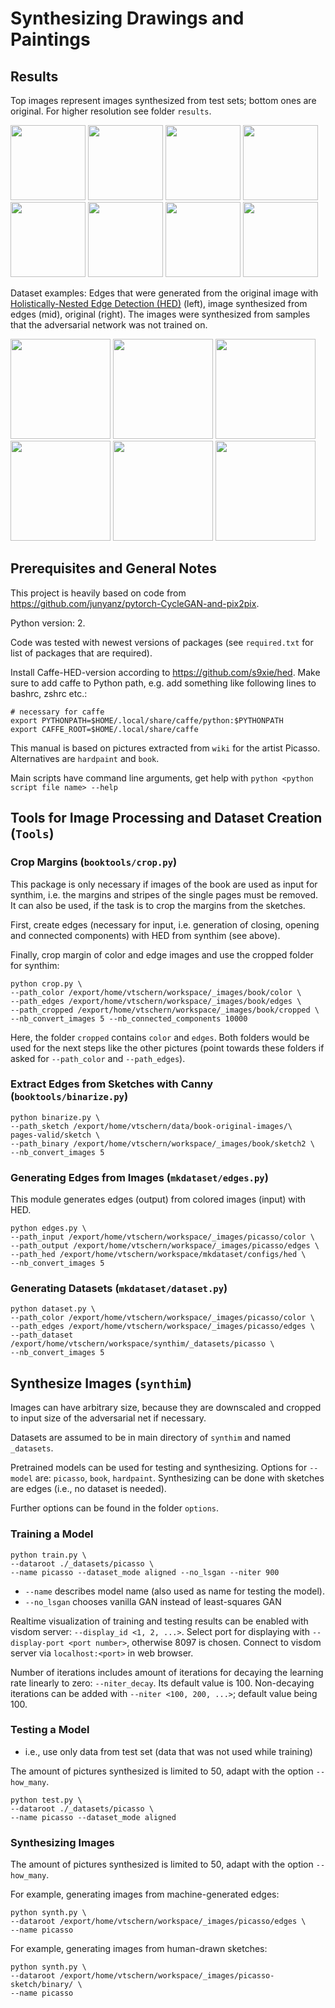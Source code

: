 # Synthesizing Drawings and Paintings

## Results

Top images represent images synthesized from test sets; bottom ones are original. For higher resolution see folder `results`.

<p float="left">
  <img src="https://raw.githubusercontent.com/dichotomies/synthim/master/results/synth-orig/book/clr-592_fake_B.png" width="120" />
  <img src="https://raw.githubusercontent.com/dichotomies/synthim/master/results/synth-orig/book/clr-838_fake_B.png" width="120" />
  <img src="https://raw.githubusercontent.com/dichotomies/synthim/master/results/synth-orig/picasso/pablo-picasso_bust-of-woman-1936_fake_B.png" width="120" />
  <img src="https://raw.githubusercontent.com/dichotomies/synthim/master/results/synth-orig/picasso/pablo-picasso_armchair-california-1956_fake_B.png" width ="120">
  </br>
  <img src="https://raw.githubusercontent.com/dichotomies/synthim/master/results/synth-orig/book/clr-592_real_B.png" width="120" />
  <img src="https://raw.githubusercontent.com/dichotomies/synthim/master/results/synth-orig/book/clr-838_real_B.png" width="120" />
  <img
  src="https://raw.githubusercontent.com/dichotomies/synthim/master/results/synth-orig/picasso/pablo-picasso_bust-of-woman-1936_real_B.png" width="120" />
  <img src="https://raw.githubusercontent.com/dichotomies/synthim/master/results/synth-orig/picasso/pablo-picasso_armchair-california-1956_real_B.png" width="120">
  </br>
</p>

Dataset examples: Edges that were generated from the original image with [Holistically-Nested Edge Detection (HED)](https://github.com/s9xie/hed) (left), image synthesized from edges (mid), original (right). The images were synthesized from samples that the adversarial network was not trained on.

<p float="left">
  <img src="https://raw.githubusercontent.com/dichotomies/synthim/master/results/hed-synth-orig/book/clr-692_real_A.png" width="160" />
  <img src="https://raw.githubusercontent.com/dichotomies/synthim/master/results/hed-synth-orig/book/clr-692_fake_B.png" width="160" />
  <img src="https://raw.githubusercontent.com/dichotomies/synthim/master/results/hed-synth-orig/book/clr-692_real_B.png" width="160" />
  </br>
  <img src="https://raw.githubusercontent.com/dichotomies/synthim/master/results/hed-synth-orig/picasso/pablo-picasso_a-dream-1932_real_A.png" width="160" />
  <img src="https://raw.githubusercontent.com/dichotomies/synthim/master/results/hed-synth-orig/picasso/pablo-picasso_a-dream-1932_fake_B.png" width="160" />
  <img
  src="https://raw.githubusercontent.com/dichotomies/synthim/master/results/hed-synth-orig/picasso/pablo-picasso_a-dream-1932_real_B.png" width="160" />
  </br>
</p>

## Prerequisites and General Notes

This project is heavily based on code from https://github.com/junyanz/pytorch-CycleGAN-and-pix2pix.

Python version: 2.

Code was tested with newest versions of packages (see `required.txt` for list 
of packages that are required).

Install Caffe-HED-version according to https://github.com/s9xie/hed. Make sure
to add caffe to Python path, e.g. add something like following lines to bashrc,
zshrc etc.:

```
# necessary for caffe
export PYTHONPATH=$HOME/.local/share/caffe/python:$PYTHONPATH
export CAFFE_ROOT=$HOME/.local/share/caffe
```

This manual is based on pictures extracted from `wiki` for the artist Picasso.
Alternatives are `hardpaint` and `book`.

Main scripts have command line arguments, get help with `python <python 
script file name> --help`

## Tools for Image Processing and Dataset Creation (`Tools`)

### Crop Margins (`booktools/crop.py`)

This package is only necessary if images of the book are used as input for
synthim, i.e. the margins and stripes of the single pages must be removed. It
can also be used, if the task is to crop the margins from the sketches.

First, create edges (necessary for input, i.e. generation of closing, opening
and connected components) with HED from synthim (see above).

Finally, crop margin of color and edge images and use the cropped folder for
synthim:

```
python crop.py \
--path_color /export/home/vtschern/workspace/_images/book/color \
--path_edges /export/home/vtschern/workspace/_images/book/edges \
--path_cropped /export/home/vtschern/workspace/_images/book/cropped \
--nb_convert_images 5 --nb_connected_components 10000
```

Here, the folder `cropped` contains `color` and `edges`. Both folders would
be used for the next steps like the other pictures (point towards these 
folders if asked for `--path_color` and `--path_edges`).


### Extract Edges from Sketches with Canny (`booktools/binarize.py`)

```
python binarize.py \
--path_sketch /export/home/vtschern/data/book-original-images/\
pages-valid/sketch \
--path_binary /export/home/vtschern/workspace/_images/book/sketch2 \
--nb_convert_images 5
```

### Generating Edges from Images (`mkdataset/edges.py`)

This module generates edges (output) from colored images (input) with HED.

```
python edges.py \
--path_input /export/home/vtschern/workspace/_images/picasso/color \
--path_output /export/home/vtschern/workspace/_images/picasso/edges \
--path_hed /export/home/vtschern/workspace/mkdataset/configs/hed \
--nb_convert_images 5
```

### Generating Datasets (`mkdataset/dataset.py`)

```
python dataset.py \
--path_color /export/home/vtschern/workspace/_images/picasso/color \
--path_edges /export/home/vtschern/workspace/_images/picasso/edges \
--path_dataset /export/home/vtschern/workspace/synthim/_datasets/picasso \
--nb_convert_images 5
```

## Synthesize Images (`synthim`)

Images can have arbitrary size, because they are downscaled and cropped to
input size of the adversarial net if necessary.

Datasets are assumed to be in main directory of `synthim` and named `_datasets`.

Pretrained models can be used for testing and synthesizing. Options for 
`--model` are: `picasso`, `book`, `hardpaint`. Synthesizing can be done with
sketches are edges (i.e., no dataset is needed). 

Further options can be found in the folder `options`.

### Training a Model

```
python train.py \
--dataroot ./_datasets/picasso \
--name picasso --dataset_mode aligned --no_lsgan --niter 900 
```

- `--name` describes model name (also used as name for testing the model).
- `--no_lsgan` chooses vanilla GAN instead of least-squares GAN

Realtime visualization of training and testing results can be enabled with
visdom server: `--display_id <1, 2, ...>`. Select port for
displaying with `--display-port <port number>`, otherwise 8097 is chosen.
Connect to visdom server via `localhost:<port>` in web browser.

Number of iterations includes amount of iterations for decaying the learning
rate linearly to zero: `--niter_decay`. Its default value is 100. Non-decaying
iterations can be added with `--niter <100, 200, ...>`; default value being
100.

### Testing a Model

- i.e., use only data from test set (data that was not used while training)

The amount of pictures synthesized is limited to 50, adapt with the option 
`--how_many`.

```
python test.py \
--dataroot ./_datasets/picasso \
--name picasso --dataset_mode aligned
```

### Synthesizing Images

The amount of pictures synthesized is limited to 50, adapt with the option 
`--how_many`.

For example, generating images from machine-generated edges:

```
python synth.py \
--dataroot /export/home/vtschern/workspace/_images/picasso/edges \
--name picasso
```

For example, generating images from human-drawn sketches:

```
python synth.py \
--dataroot /export/home/vtschern/workspace/_images/picasso-sketch/binary/ \
--name picasso
```


